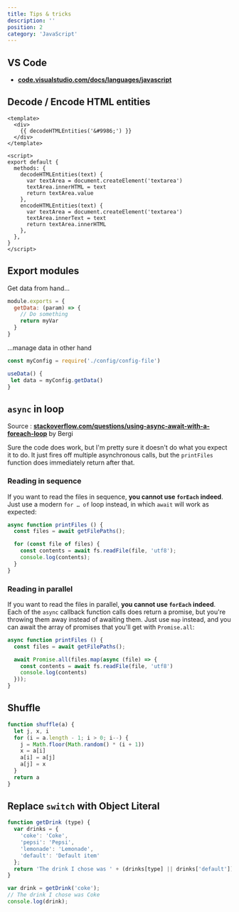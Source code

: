 ```yaml
---
title: Tips & tricks
description: ''
position: 2
category: 'JavaScript'
---
```


## VS Code

- [**code.visualstudio.com/docs/languages/javascript**](https://code.visualstudio.com/docs/languages/javascript)

## Decode / Encode HTML entities

```vue
<template>
  <div>
    {{ decodeHTMLEntities('&#9986;') }}
  </div>
</template>

<script>
export default {
  methods: {
    decodeHTMLEntities(text) {
      var textArea = document.createElement('textarea')
      textArea.innerHTML = text
      return textArea.value
    },
    encodeHTMLEntities(text) {
      var textArea = document.createElement('textarea')
      textArea.innerText = text
      return textArea.innerHTML
    },
  },
}
</script>
```

## Export modules

Get data from hand...

```js title="config-file.js"
module.exports = {
  getData: (param) => {
    // Do something
    return myVar
  }
}
```

...manage data in other hand

```js title="use-data.js"
const myConfig = require('./config/config-file')

useData() {
 let data = myConfig.getData()
}
```

## `async` in loop

Source : [**stackoverflow.com/questions/using-async-await-with-a-foreach-loop**](https://stackoverflow.com/questions/37576685/using-async-await-with-a-foreach-loop) by Bergi

Sure the code does work, but I'm pretty sure it doesn't do what you expect it to do. It just fires off multiple asynchronous calls, but the `printFiles` function does immediately return after that.

### Reading in sequence

If you want to read the files in sequence, **you cannot use `forEach` indeed**. Just use a modern `for … of` loop instead, in which `await` will work as expected:

```js
async function printFiles () {
  const files = await getFilePaths();

  for (const file of files) {
    const contents = await fs.readFile(file, 'utf8');
    console.log(contents);
  }
}
```

### Reading in parallel

If you want to read the files in parallel, **you cannot use `forEach` indeed**. Each of the `async` callback function calls does return a promise, but you're throwing them away instead of awaiting them. Just use `map` instead, and you can await the array of promises that you'll get with `Promise.all`:

```js
async function printFiles () {
  const files = await getFilePaths();

  await Promise.all(files.map(async (file) => {
    const contents = await fs.readFile(file, 'utf8')
    console.log(contents)
  }));
}
```

## Shuffle

```js
function shuffle(a) {
  let j, x, i
  for (i = a.length - 1; i > 0; i--) {
    j = Math.floor(Math.random() * (i + 1))
    x = a[i]
    a[i] = a[j]
    a[j] = x
  }
  return a
}
```

## Replace `switch` with Object Literal

```js
function getDrink (type) {
  var drinks = {
    'coke': 'Coke',
    'pepsi': 'Pepsi',
    'lemonade': 'Lemonade',
    'default': 'Default item'
  };
  return 'The drink I chose was ' + (drinks[type] || drinks['default']);
}

var drink = getDrink('coke');
// The drink I chose was Coke
console.log(drink);
```
